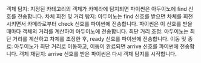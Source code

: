 객체 탐지: 지정된 카테고리의 객체가 카메라에 탐지되면 파이썬은 아두이노에 find 신호를 전송합니다.
차체 회전 및 거리 탐지: 아두이노는 find 신호를 받으면 차체를 회전시키면서 카메라로부터 check 신호를 파이썬에 전송합니다. 파이썬은 이 신호를 받을 때마다 객체의 거리를 계산하여 아두이노에 전송합니다.
최단 거리 조정: 아두이노는 최단 거리를 계산하고 차체를 조정한 후, ready 신호를 파이썬에 전송합니다.
이동 및 종료: 아두이노가 최단 거리로 이동하고, 이동이 완료되면 arrive 신호를 파이썬에 전송합니다.
객체 재탐지: arrive 신호를 받은 파이썬은 다시 객체 탐지를 시작합니다.
